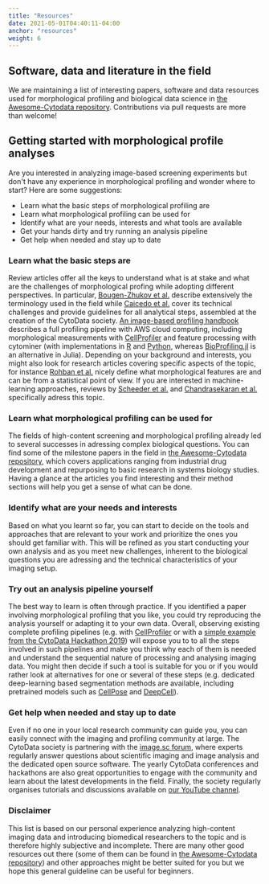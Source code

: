 ```yaml
---
title: "Resources"
date: 2021-05-01T04:40:11-04:00
anchor: "resources"
weight: 6
---
```



##  Software, data and literature in the field
We are maintaining a list of interesting papers, software and data resources used for morphological profiling and biological data science in [the Awesome-Cytodata repository](https://github.com/cytodata/awesome-cytodata). Contributions via pull requests are more than welcome!

## Getting started with morphological profile analyses

Are you interested in analyzing image-based screening experiments but don't have any experience in morphological profiling and wonder where to start? Here are some suggestions:
  - Learn what the basic steps of morphological profiling are
  - Learn what morphological profiling can be used for
  - Identify what are your needs, interests and what tools are available
  - Get your hands dirty and try running an analysis pipeline
  - Get help when needed and stay up to date

### Learn what the basic steps are

Review articles offer all the keys to understand what is at stake and what are the challenges of morphological profing while adopting different perspectives. In particular, [Bougen-Zhukov et al.](https://doi.org/10.1002/cyto.a.22909) describe extensively the terminology used in the field while [Caicedo et al.](https://doi.org/10.1038/nmeth.4397) cover its technical challenges and provide guidelines for all analytical steps, assembled at the creation of the CytoData society. [An image-based profiling handbook](https://cytomining.github.io/profiling-handbook/) describes a full profiling pipeline with AWS cloud computing, including morphological measurements with [CellProfiler](https://cellprofiler.org/) and feature processing with cytominer (with implementations in [R](https://github.com/cytomining/cytominer) and [Python](https://github.com/cytomining/pycytominer), whereas [BioProfiling.jl](https://github.com/menchelab/BioProfiling.jl) is an alternative in Julia). Depending on your background and interests, you might also look for research articles covering specific aspects of the topic, for instance [Rohban et al.](http://doi.org/10.1038/s41467-019-10154-8) nicely define what morphological features are and can be from a statistical point of view. If you are interested in machine-learning approaches, reviews by [Scheeder et al.](https://doi.org/10.1016/J.COISB.2018.05.004) and [Chandrasekaran et al.](https://doi.org/10.1038/s41573-020-00117-w) specifically adress this topic. 

### Learn what morphological profiling can be used for

The fields of high-content screening and morphological profiling already led to several successes in adressing complex biological questions. You can find some of the milestone papers in the field in [the Awesome-Cytodata repository](https://github.com/cytodata/awesome-cytodata), which covers applications ranging from industrial drug development and repurposing to basic research in systems biology studies. Having a glance at the articles you find interesting and their method sections will help you get a sense of what can be done.

### Identify what are your needs and interests

Based on what you learnt so far, you can start to decide on the tools and approaches that are relevant to your work and prioritize the ones you should get familiar with. This will be refined as you start conducting your own analysis and as you meet new challenges, inherent to the biological questions you are adressing and the technical characteristics of your imaging setup. 

### Try out an analysis pipeline yourself

The best way to learn is often through practice. If you identified a paper involving morphological profiling that you like, you could try reproducing the analysis yourself or adapting it to your own data. Overall, observing existing complete profiling pipelines (e.g. with [CellProfiler](https://cellprofiler.org/examples) or with a [simple example from the CytoData Hackathon 2019](https://github.com/cytodata/single-cell-classifier)) will expose you to to all the steps involved in such pipelines and make you think why each of them is needed and understand the sequential nature of processing and analysing imaging data. You might then decide if such a tool is suitable for you or if you would rather look at alternatives for one or several of these steps (e.g. dedicated deep-learning based segmentation methods are available, including pretrained models such as [CellPose](https://github.com/MouseLand/cellpose) and [DeepCell](https://github.com/vanvalenlab/intro-to-deepcell)).


### Get help when needed and stay up to date

Even if no one in your local research community can guide you, you can easily connect with the imaging and profiling community at large. The CytoData society is partnering with the [image.sc forum](https://forum.image.sc/), where experts regularly answer questions about scientific imaging and image analysis and the dedicated open source software. The yearly CytoData conferences and hackathons are also great opportunities to engage with the community and learn about the latest developments in the field. Finally, the society regularly organises tutorials and discussions available on [our YouTube channel](https://www.youtube.com/channel/UCdzwWEyM0OVOpuX_0Ci_DuQ). 

### Disclaimer 

This list is based on our personal experience analyzing high-content imaging data and introducing biomedical researchers to the topic and is therefore highly subjective and incomplete. There are many other good resources out there (some of them can be found in [the Awesome-Cytodata repository](https://github.com/cytodata/awesome-cytodata)) and other approaches might be better suited for you but we hope this general guideline can be useful for beginners.
